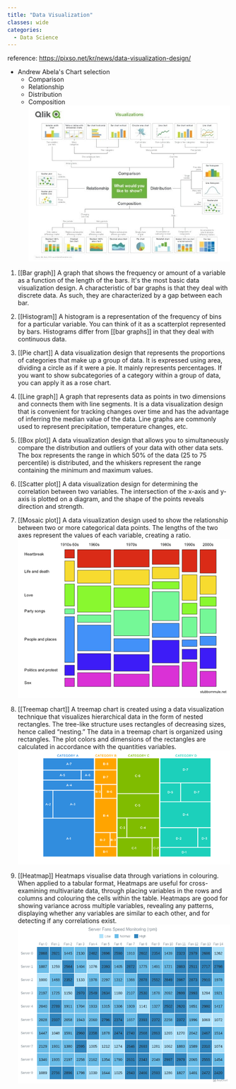 ```yaml
---
title: "Data Visualization"
classes: wide 
categories:
  - Data Science 
---
```


reference: https://pixso.net/kr/news/data-visualization-design/

- Andrew Abela's Chart selection
    - Comparison
    - Relationship
    - Distribution
    - Composition 
	![](assets/images/2024-01-11-DataVisualization/d1490dd59587344d50bf6ad8d83faa52.png)

1. [[Bar graph]]
	A graph that shows the frequency or amount of a variable as a function of the length of the bars. It's the most basic data visualization design. A characteristic of bar graphs is that they deal with discrete data. As such, they are characterized by a gap between each bar.

2. [[Histogram]]
	A histogram is a representation of the frequency of bins for a particular variable. You can think of it as a scatterplot represented by bars. Histograms differ from [[bar graphs]] in that they deal with continuous data.

3. [[Pie chart]]
	A data visualization design that represents the proportions of categories that make up a group of data. It is expressed using area, dividing a circle as if it were a pie. It mainly represents percentages. If you want to show subcategories of a category within a group of data, you can apply it as a rose chart.

4. [[Line graph]]
	A graph that represents data as points in two dimensions and connects them with line segments. It is a data visualization design that is convenient for tracking changes over time and has the advantage of inferring the median value of the data. Line graphs are commonly used to represent precipitation, temperature changes, etc.

5. [[Box plot]]
	A data visualization design that allows you to simultaneously compare the distribution and outliers of your data with other data sets. The box represents the range in which 50% of the data (25 to 75 percentile) is distributed, and the whiskers represent the range containing the minimum and maximum values. 

6. [[Scatter plot]]
	A data visualization design for determining the correlation between two variables. The intersection of the x-axis and y-axis is plotted on a diagram, and the shape of the points reveals direction and strength. 

7. [[Mosaic plot]]
	A data visualization design used to show the relationship between two or more categorical data points. The lengths of the two axes represent the values of each variable, creating a ratio.
	![](assets/images/2024-01-11-DataVisualization/71d5ca341ee0ce9918c6e133f7eba9d8.png)

8. [[Treemap chart]]
	A treemap chart is created using a data visualization technique that visualizes hierarchical data in the form of nested rectangles. The tree-like structure uses rectangles of decreasing sizes, hence called “nesting.” The data in a treemap chart is organized using rectangles. The plot colors and dimensions of the rectangles are calculated in accordance with the quantities variables.
	![](assets/images/2024-01-11-DataVisualization/373b2ec0eb39a9a9bd9b13b4ce80cdb0.png)

9. [[Heatmap]]
	Heatmaps visualise data through variations in colouring. When applied to a tabular format, Heatmaps are useful for cross-examining multivariate data, through placing variables in the rows and columns and colouring the cells within the table. Heatmaps are good for showing variance across multiple variables, revealing any patterns, displaying whether any variables are similar to each other, and for detecting if any correlations exist.
	![](assets/images/2024-01-11-DataVisualization/d8b1960db1c5ed7b370ce527286bd6a1.png)